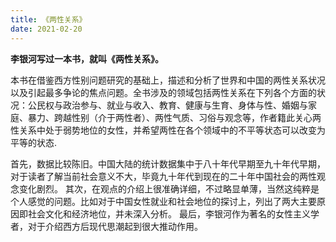 ```yaml
---
title: 《两性关系》
date: 2021-02-20
---
```


**李银河写过一本书，就叫《两性关系》。**

本书在借鉴西方性别问题研究的基础上，描述和分析了世界和中国的两性关系状况以及引起最多争论的焦点问题。全书涉及的领域包括两性关系在下列各个方面的状况：公民权与政治参与、就业与收入、教育、健康与生育、身体与性、婚姻与家庭、暴力、跨越性别（介于两性者）、两性气质、习俗与观念等，作者籍此关心两性关系中处于弱势地位的女性，并希望两性在各个领域中的不平等状态可以改变为平等的状态.

首先，数据比较陈旧。中国大陆的统计数据集中于八十年代早期至九十年代早期，对于读者了解当前社会意义不大，毕竟九十年代到现在的二十年中国社会的两性观念变化剧烈。 其次，在观点的介绍上很准确详细，不过略显单薄，当然这纯粹是个人感觉的问题。比如对于中国女性就业和社会地位的探讨上，列出了两大主要原因即社会文化和经济地位，并未深入分析。 最后，李银河作为著名的女性主义学者，对于介绍西方后现代思潮起到很大推动作用。
